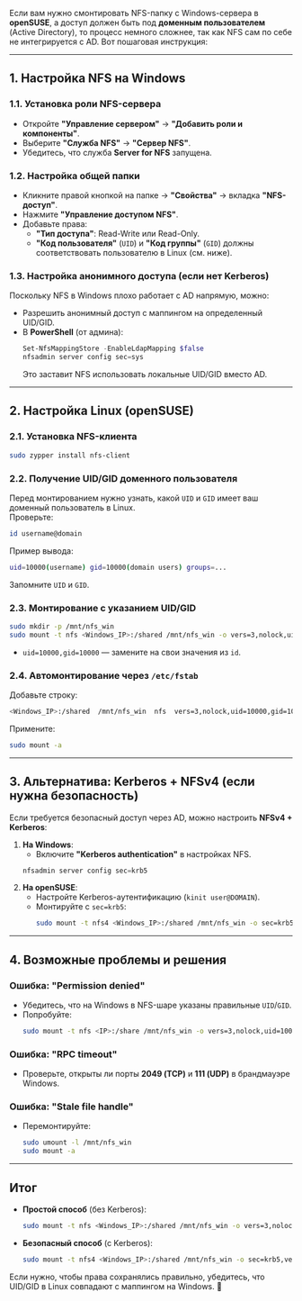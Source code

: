 Если вам нужно смонтировать NFS-папку с Windows-сервера в **openSUSE**, а доступ должен быть под **доменным пользователем** (Active Directory), то процесс немного сложнее, так как NFS сам по себе не интегрируется с AD. Вот пошаговая инструкция:

---

## **1. Настройка NFS на Windows**
### **1.1. Установка роли NFS-сервера**
- Откройте **"Управление сервером"** → **"Добавить роли и компоненты"**.
- Выберите **"Служба NFS"** → **"Сервер NFS"**.
- Убедитесь, что служба **Server for NFS** запущена.

### **1.2. Настройка общей папки**
- Кликните правой кнопкой на папке → **"Свойства"** → вкладка **"NFS-доступ"**.
- Нажмите **"Управление доступом NFS"**.
- Добавьте права:
  - **"Тип доступа"**: Read-Write или Read-Only.
  - **"Код пользователя"** (`UID`) и **"Код группы"** (`GID`) должны соответствовать пользователю в Linux (см. ниже).

### **1.3. Настройка анонимного доступа (если нет Kerberos)**
Поскольку NFS в Windows плохо работает с AD напрямую, можно:
- Разрешить анонимный доступ с маппингом на определенный UID/GID.
- В **PowerShell** (от админа):
  ```powershell
  Set-NfsMappingStore -EnableLdapMapping $false
  nfsadmin server config sec=sys
  ```
  Это заставит NFS использовать локальные UID/GID вместо AD.

---

## **2. Настройка Linux (openSUSE)**
### **2.1. Установка NFS-клиента**
```bash
sudo zypper install nfs-client
```

### **2.2. Получение UID/GID доменного пользователя**
Перед монтированием нужно узнать, какой `UID` и `GID` имеет ваш доменный пользователь в Linux.  
Проверьте:
```bash
id username@domain
```
Пример вывода:
```bash
uid=10000(username) gid=10000(domain users) groups=...
```
Запомните `UID` и `GID`.

### **2.3. Монтирование с указанием UID/GID**
```bash
sudo mkdir -p /mnt/nfs_win
sudo mount -t nfs <Windows_IP>:/shared /mnt/nfs_win -o vers=3,nolock,uid=10000,gid=10000
```
- `uid=10000,gid=10000` — замените на свои значения из `id`.

### **2.4. Автомонтирование через `/etc/fstab`**
Добавьте строку:
```bash
<Windows_IP>:/shared  /mnt/nfs_win  nfs  vers=3,nolock,uid=10000,gid=10000,noauto,x-systemd.automount  0  0
```
Примените:
```bash
sudo mount -a
```

---

## **3. Альтернатива: Kerberos + NFSv4 (если нужна безопасность)**
Если требуется безопасный доступ через AD, можно настроить **NFSv4 + Kerberos**:
1. **На Windows**:
   - Включите **"Kerberos authentication"** в настройках NFS.
   ```powershell
   nfsadmin server config sec=krb5
   ```
2. **На openSUSE**:
   - Настройте Kerberos-аутентификацию (`kinit user@DOMAIN`).
   - Монтируйте с `sec=krb5`:
     ```bash
     sudo mount -t nfs4 <Windows_IP>:/shared /mnt/nfs_win -o sec=krb5,vers=4.2
     ```

---

## **4. Возможные проблемы и решения**
### **Ошибка: "Permission denied"**
- Убедитесь, что на Windows в NFS-шаре указаны правильные `UID`/`GID`.
- Попробуйте:
  ```bash
  sudo mount -t nfs <IP>:/share /mnt/nfs_win -o vers=3,nolock,uid=10000,gid=10000,rw
  ```

### **Ошибка: "RPC timeout"**
- Проверьте, открыты ли порты **2049 (TCP)** и **111 (UDP)** в брандмауэре Windows.

### **Ошибка: "Stale file handle"**
- Перемонтируйте:
  ```bash
  sudo umount -l /mnt/nfs_win
  sudo mount -a
  ```

---

## **Итог**
- **Простой способ** (без Kerberos):  
  ```bash
  sudo mount -t nfs <Windows_IP>:/shared /mnt/nfs_win -o vers=3,nolock,uid=10000,gid=10000
  ```
- **Безопасный способ** (с Kerberos):  
  ```bash
  sudo mount -t nfs4 <Windows_IP>:/shared /mnt/nfs_win -o sec=krb5,vers=4.2
  ```

Если нужно, чтобы права сохранялись правильно, убедитесь, что UID/GID в Linux совпадают с маппингом на Windows. 🚀